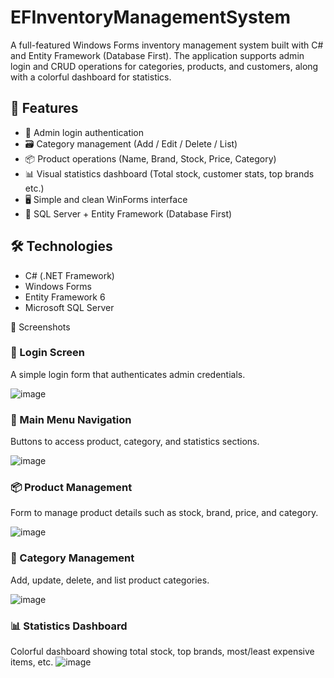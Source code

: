 # EFInventoryManagementSystem

A full-featured Windows Forms inventory management system built with C# and Entity Framework (Database First). The application supports admin login and CRUD operations for categories, products, and customers, along with a colorful dashboard for statistics.

## 🧩 Features

- 🔐 Admin login authentication
- 🗃 Category management (Add / Edit / Delete / List)
- 📦 Product operations (Name, Brand, Stock, Price, Category)
- 📊 Visual statistics dashboard (Total stock, customer stats, top brands etc.)
- 🖥 Simple and clean WinForms interface
- 💾 SQL Server + Entity Framework (Database First)

## 🛠 Technologies

- C# (.NET Framework)
- Windows Forms
- Entity Framework 6
- Microsoft SQL Server

📸 Screenshots

### 🔐 Login Screen
A simple login form that authenticates admin credentials.

![image](https://github.com/user-attachments/assets/212f86f3-5a19-458c-8763-5677605ef427)



### 🧭 Main Menu Navigation
Buttons to access product, category, and statistics sections.

![image](https://github.com/user-attachments/assets/8ea2a985-d1b3-4715-b446-506ea0549251)



### 📦 Product Management
Form to manage product details such as stock, brand, price, and category.

![image](https://github.com/user-attachments/assets/4c4d4ea8-25c1-4fe2-8cb4-3e5fae0f189a)



### 📁 Category Management
Add, update, delete, and list product categories.

![image](https://github.com/user-attachments/assets/ba172a46-88be-4035-98e8-754c4aeccc63)




### 📊 Statistics Dashboard
Colorful dashboard showing total stock, top brands, most/least expensive items, etc.
![image](https://github.com/user-attachments/assets/7f23d19f-664e-4726-a161-b23f5464c565)

